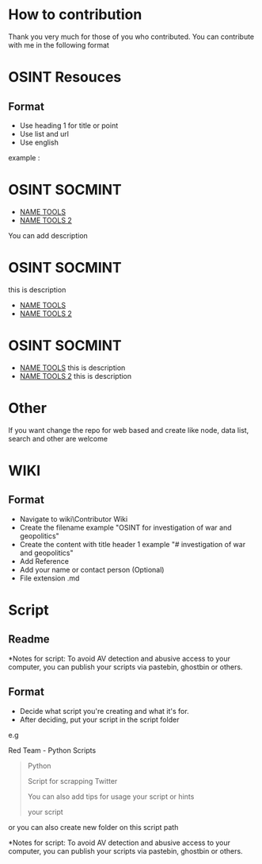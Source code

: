 # How to contribution 

Thank you very much for those of you who contributed. You can contribute with me in the following format

# OSINT Resouces 

## Format 

- Use heading 1 for title or point 
- Use list and url 
- Use english  

example : 

# OSINT SOCMINT

- [NAME TOOLS](URL)
- [NAME TOOLS 2](URL)

You can add description 

# OSINT SOCMINT

this is  description 

- [NAME TOOLS](URL)
- [NAME TOOLS 2](URL)

# OSINT SOCMINT

- [NAME TOOLS](URL) this is  description 
- [NAME TOOLS 2](URL) this is  description 

# Other 

If you want change the repo for web based and create like node, data list, search and other are welcome 

# WIKI 

## Format

- Navigate to wiki\Contributor Wiki 
- Create the filename example "OSINT for investigation of war and geopolitics"
- Create the content with title header 1 example "# investigation of war and geopolitics" 
- Add Reference
- Add your name or contact person (Optional)
- File extension .md 

# Script 

## Readme 

*Notes for script: To avoid AV detection and abusive access to your computer, you can publish your scripts via pastebin, ghostbin or others. 

## Format

- Decide what script you're creating and what it's for. 
- After deciding, put your script in the script folder 

e.g

Red Team - Python Scripts 

> Python 
>
> Script for scrapping Twitter 
> 
> You can also add tips for usage your script or hints 
>
> your script 
> 

or you can also create new folder on this script path 

*Notes for script: To avoid AV detection and abusive access to your computer, you can publish your scripts via pastebin, ghostbin or others. 